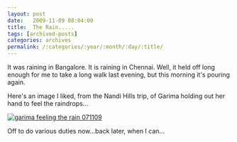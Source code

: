 ```yaml
---
layout: post
date:	2009-11-09 08:04:00
title:  The Rain.....
tags: [archived-posts]
categories: archives
permalink: /:categories/:year/:month/:day/:title/
---
```

It was raining in Bangalore. It is raining in Chennai. Well, it held off long enough for me to take a long walk last evening, but this morning it's pouring again.

Here's an image I liked, from the Nandi Hills trip, of Garima holding out her hand to feel the raindrops...




<a href="http://s562.photobucket.com/albums/ss67/pugaippadam/?action=view&current=IMG_8628.jpg" target="_blank"><img src="http://i562.photobucket.com/albums/ss67/pugaippadam/IMG_8628.jpg" border="0" alt="garima feeling the rain 071109"></a>


Off to do various duties now...back later, when I can...
